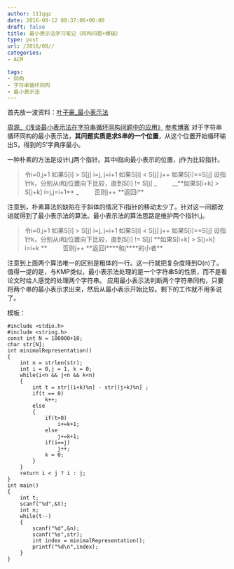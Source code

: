 ```yaml
---
author: 111qqz
date: 2016-08-12 08:37:06+00:00
draft: false
title: 最小表示法学习笔记（同构问题+模板）
type: post
url: /2016/08//
categories:
- ACM

tags:
- 同构
- 字符串循环同构
- 最小表示法
---
```


首先放一波资料：[叶子豪_最小表示法](https://111qqz.com/wordpress/wp-content/uploads/2016/08/最小表示法.ppt)

[周源_《浅谈最小表示法在字符串循环同构问题中的应用》](https://111qqz.com/wordpress/wp-content/uploads/2016/08/周源.ppt)
[参考博客](http://blog.csdn.net/cclsoft/article/details/5467743)
对于字符串循环同构的最小表示法，**其问题实质是求S串的一个位置**，从这个位置开始循环输出S，得到的S’字典序最小。

一种朴素的方法是设计i,j两个指针。其中i指向最小表示的位置，j作为比较指针。


<blockquote>令i=0,j=1
如果S[i] > S[j] i=j, j=i+1
如果S[i] < S[j] j++
如果S[i]==S[j] 设指针k，分别从i和j位置向下比较，直到S[i] != S[j]
_         __**如果S[i+k] > S[j+k] i=j,j=i+1**
_         否则j++
**返回i**</blockquote>


注意到，朴素算法的缺陷在于斜体的情况下i指针的移动太少了。针对这一问题改进就得到了最小表示法的算法。最小表示法的算法思路是维护两个指针i,j。


<blockquote>令i=0,j=1
如果S[i] > S[j] i=j, j=i+1
如果S[i] < S[j] j++
如果S[i]==S[j] 设指针k，分别从i和j位置向下比较，直到S[i] != S[j]
**如果S[i+k] > S[j+k] i=i+k
**         否则j++
**返回i****和j****的小者**</blockquote>


注意到上面两个算法唯一的区别是粗体的一行。这一行就把复杂度降到O(n)了。
值得一提的是，与KMP类似，最小表示法处理的是一个字符串S的性质，而不是看论文时给人感觉的处理两个字符串。
应用最小表示法判断两个字符串同构，只要将两个串的最小表示求出来，然后从最小表示开始比较。剩下的工作就不用多说了。



模板：

    
    #include <stdio.h>
    #include <string.h>
    const int N = 100000+10;
    char str[N];
    int minimalRepresentation()
    {
        int n = strlen(str);
        int i = 0,j = 1, k = 0;
        while(i<n && j<n && k<n)
        {
            int t = str[(i+k)%n] - str[(j+k)%n] ;
            if(t == 0)
                k++;
            else
            {
                if(t>0)
                    i+=k+1;
                else 
                    j+=k+1;
                if(i==j)
                    j++;
                k = 0;
            }
        }
        return i < j ? i : j;
    }
    int main()
    {
        int t;
        scanf("%d",&t);
        int n;
        while(t--)
        {
            scanf("%d",&n);
            scanf("%s",str);
            int index = minimalRepresentation();
            printf("%d\n",index);
        }
    }



